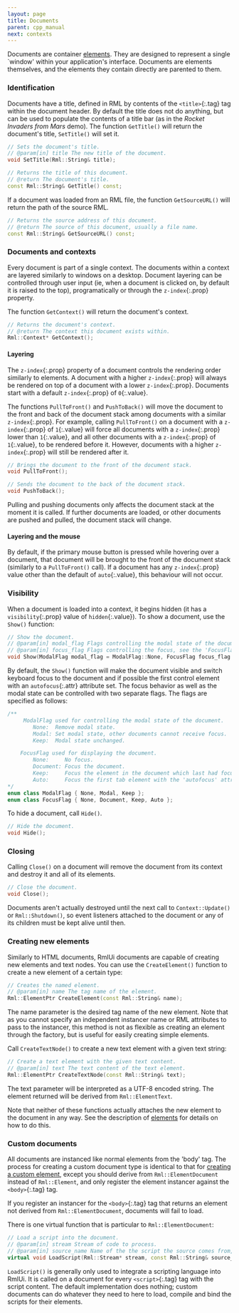 ```yaml
---
layout: page
title: Documents
parent: cpp_manual
next: contexts
---
```


Documents are container [elements](elements.html). They are designed to represent a single `window' within your application's interface. Documents are elements themselves, and the elements they contain directly are parented to them.

### Identification

Documents have a title, defined in RML by contents of the `<title>`{:.tag} tag within the document header. By default the title does not do anything, but can be used to populate the contents of a title bar (as in the _Rocket Invaders from Mars_ demo). The function `GetTitle()` will return the document's title, `SetTitle()` will set it.

```cpp
// Sets the document's title.
// @param[in] title The new title of the document.
void SetTitle(Rml::String& title);

// Returns the title of this document.
// @return The document's title.
const Rml::String& GetTitle() const;
```

If a document was loaded from an RML file, the function `GetSourceURL()` will return the path of the source RML.

```cpp
// Returns the source address of this document.
// @return The source of this document, usually a file name.
const Rml::String& GetSourceURL() const;
```

### Documents and contexts

Every document is part of a single context. The documents within a context are layered similarly to windows on a desktop. Document layering can be controlled through user input (ie, when a document is clicked on, by default it is raised to the top), programatically or through the `z-index`{:.prop} property.

The function `GetContext()` will return the document's context.

```cpp
// Returns the document's context.
// @return The context this document exists within.
Rml::Context* GetContext();
```

#### Layering

The `z-index`{:.prop} property of a document controls the rendering order similarly to elements. A document with a higher `z-index`{:.prop} will always be rendered on top of a document with a lower `z-index`{:.prop}. Documents start with a default `z-index`{:.prop} of `0`{:.value}.

The functions `PullToFront()` and `PushToBack()` will move the document to the front and back of the document stack among documents with a similar `z-index`{:.prop}. For example, calling `PullToFront()` on a document with a `z-index`{:.prop} of `1`{:.value} will force all documents with a `z-index`{:.prop} lower than `1`{:.value}, and all other documents with a `z-index`{:.prop} of `1`{:.value}, to be rendered before it. However, documents with a higher `z-index`{:.prop} will still be rendered after it.

```cpp
// Brings the document to the front of the document stack.
void PullToFront();

// Sends the document to the back of the document stack.
void PushToBack();
```

Pulling and pushing documents only affects the document stack at the moment it is called. If further documents are loaded, or other documents are pushed and pulled, the document stack will change.

#### Layering and the mouse

By default, if the primary mouse button is pressed while hovering over a document, that document will be brought to the front of the document stack (similarly to a `PullToFront()` call). If a document has any `z-index`{:.prop} value other than the default of `auto`{:.value}, this behaviour will not occur.

### Visibility

When a document is loaded into a context, it begins hidden (it has a `visibility`{:.prop} value of `hidden`{:.value}). To show a document, use the `Show()` function:

```cpp
// Show the document.
// @param[in] modal_flag Flags controlling the modal state of the document, see the 'ModalFlag' description for details.
// @param[in] focus_flag Flags controlling the focus, see the 'FocusFlag' description for details.
void Show(ModalFlag modal_flag = ModalFlag::None, FocusFlag focus_flag = FocusFlag::Auto);
```
By default, the `Show()` function will make the document visible and switch keyboard focus to the document and if possible the first control element with an `autofocus`{:.attr} attribute set. The focus behavior as well as the modal state can be controlled with two separate flags. The flags are specified as follows:
```cpp
/**
	 ModalFlag used for controlling the modal state of the document.
		None:  Remove modal state.
		Modal: Set modal state, other documents cannot receive focus.
		Keep:  Modal state unchanged.

	FocusFlag used for displaying the document.
		None:     No focus.
		Document: Focus the document.
		Keep:     Focus the element in the document which last had focus.
		Auto:     Focus the first tab element with the 'autofocus' attribute or else the document.
*/
enum class ModalFlag { None, Modal, Keep };
enum class FocusFlag { None, Document, Keep, Auto };
```

To hide a document, call `Hide()`.

```cpp
// Hide the document.
void Hide();
```

### Closing

Calling `Close()` on a document will remove the document from its context and destroy it and all of its elements.

```cpp
// Close the document.
void Close();
```

Documents aren't actually destroyed until the next call to `Context::Update()` or `Rml::Shutdown()`, so event listeners attached to the document or any of its children must be kept alive until then.

### Creating new elements

Similarly to HTML documents, RmlUi documents are capable of creating new elements and text nodes. You can use the `CreateElement()` function to create a new element of a certain type:

```cpp
// Creates the named element.
// @param[in] name The tag name of the element.
Rml::ElementPtr CreateElement(const Rml::String& name);
```

The name parameter is the desired tag name of the new element. Note that as you cannot specify an independent instancer name or RML attributes to pass to the instancer, this method is not as flexible as creating an element through the factory, but is useful for easily creating simple elements.

Call `CreateTextNode()` to create a new text element with a given text string:

```cpp
// Create a text element with the given text content.
// @param[in] text The text content of the text element.
Rml::ElementPtr CreateTextNode(const Rml::String& text);
```

The text parameter will be interpreted as a UTF-8 encoded string. The element returned will be derived from `Rml::ElementText`.

Note that neither of these functions actually attaches the new element to the document in any way. See the description of [elements](elements.html#using-a-document) for details on how to do this.

### Custom documents

All documents are instanced like normal elements from the 'body' tag. The process for creating a custom document type is identical to that for [creating a custom element](custom_elements.html), except you should derive from `Rml::ElementDocument` instead of `Rml::Element`, and only register the element instancer against the `<body>`{:.tag} tag.

If you register an instancer for the `<body>`{:.tag} tag that returns an element not derived from `Rml::ElementDocument`, documents will fail to load.

There is one virtual function that is particular to `Rml::ElementDocument`:

```cpp
// Load a script into the document.
// @param[in] stream Stream of code to process.
// @param[in] source_name Name of the the script the source comes from, useful for debug information.
virtual void LoadScript(Rml::Stream* stream, const Rml::String& source_name);
```

`LoadScript()` is generally only used to integrate a scripting language into RmlUi. It is called on a document for every `<script>`{:.tag} tag with the script content. The default implementation does nothing; custom documents can do whatever they need to here to load, compile and bind the scripts for their elements. 